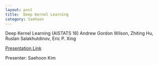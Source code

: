 ```yaml
---
layout: post
title:  Deep Kernel Learning
category: Saehoon
---
```


Deep Kernel Learning (AISTATS 16) Andrew Gordon Wilson, Zhiting Hu, Ruslan Salakhutdinov, Eric P. Xing 

[Presentation Link](http://google.com)

Presenter: Saehoon Kim

